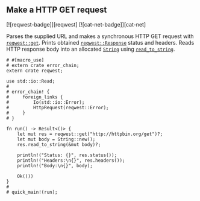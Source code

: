 ## Make a HTTP GET request

[![reqwest-badge]][reqwest] [![cat-net-badge]][cat-net]

Parses the supplied URL and makes a synchronous HTTP GET request
with [`reqwest::get`]. Prints obtained [`reqwest::Response`]
status and headers. Reads HTTP response body into an allocated [`String`]
using [`read_to_string`].

```rust,no_run
# #[macro_use]
# extern crate error_chain;
extern crate reqwest;

use std::io::Read;
#
# error_chain! {
#     foreign_links {
#         Io(std::io::Error);
#         HttpRequest(reqwest::Error);
#     }
# }

fn run() -> Result<()> {
    let mut res = reqwest::get("http://httpbin.org/get")?;
    let mut body = String::new();
    res.read_to_string(&mut body)?;

    println!("Status: {}", res.status());
    println!("Headers:\n{}", res.headers());
    println!("Body:\n{}", body);

    Ok(())
}
#
# quick_main!(run);
```

[`read_to_string`]: https://doc.rust-lang.org/std/io/trait.Read.html#method.read_to_string
[`reqwest::get`]: https://docs.rs/reqwest/*/reqwest/fn.get.html
[`reqwest::Response`]: https://docs.rs/reqwest/*/reqwest/struct.Response.html
[`String`]: https://doc.rust-lang.org/std/string/struct.String.html
